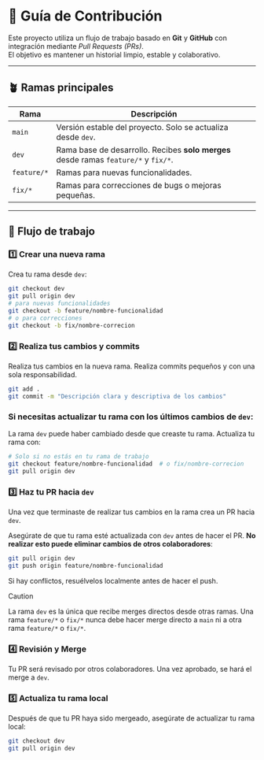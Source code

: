 # 🧭 Guía de Contribución

Este proyecto utiliza un flujo de trabajo basado en **Git** y **GitHub** con integración mediante *Pull Requests (PRs)*.  
El objetivo es mantener un historial limpio, estable y colaborativo.

---

## 🪴 Ramas principales

| Rama | Descripción |
|------|--------------|
| `main` | Versión estable del proyecto. Solo se actualiza desde `dev`. |
| `dev` | Rama base de desarrollo. Recibes **solo merges** desde ramas `feature/*` y `fix/*`. |
| `feature/*` | Ramas para nuevas funcionalidades. |
| `fix/*` | Ramas para correcciones de bugs o mejoras pequeñas. |

---

## 🚀 Flujo de trabajo

### 1️⃣ Crear una nueva rama
Crea tu rama desde `dev`:

```bash
git checkout dev
git pull origin dev
# para nuevas funcionalidades
git checkout -b feature/nombre-funcionalidad
# o para correcciones
git checkout -b fix/nombre-correcion
```

### 2️⃣ Realiza tus cambios y commits
Realiza tus cambios en la nueva rama. Realiza commits pequeños y con una sola responsabilidad.
```bash
git add .
git commit -m "Descripción clara y descriptiva de los cambios"
```

### Si necesitas actualizar tu rama con los últimos cambios de `dev`:
La rama `dev` puede haber cambiado desde que creaste tu rama. Actualiza tu rama con:
```bash
# Solo si no estás en tu rama de trabajo
git checkout feature/nombre-funcionalidad  # o fix/nombre-correcion
git pull origin dev
```


### 3️⃣ Haz tu PR hacia `dev`
Una vez que terminaste de realizar tus cambios en la rama crea un PR hacia `dev`.

Asegúrate de que tu rama esté actualizada con `dev` antes de hacer el PR. **No realizar esto puede eliminar cambios de otros colaboradores**:

```bash
git pull origin dev
git push origin feature/nombre-funcionalidad
```

Si hay conflictos, resuélvelos localmente antes de hacer el push.

> [!CAUTION]
> La rama `dev` es la única que recibe merges directos desde otras ramas. Una rama `feature/*` o `fix/*` nunca debe hacer merge directo a `main` ni a otra rama `feature/*` o `fix/*`.

### 4️⃣ Revisión y Merge
Tu PR será revisado por otros colaboradores. Una vez aprobado, se hará el merge a `dev`.

### 5️⃣ Actualiza tu rama local
Después de que tu PR haya sido mergeado, asegúrate de actualizar tu rama local:

```bash
git checkout dev
git pull origin dev
```
